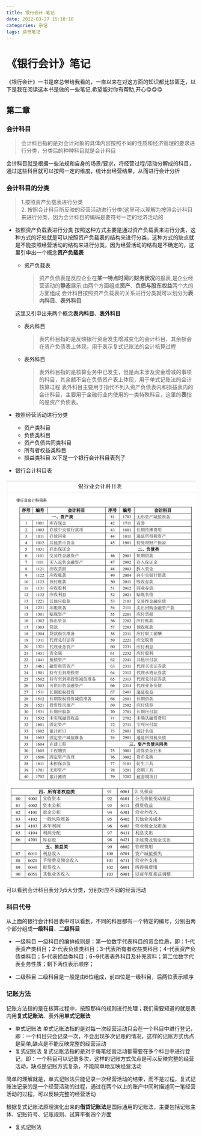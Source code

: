 ```yaml
---
title: 银行会计-笔记
date: 2022-03-27 15:10:10
categories: 杂记
tags: 读书笔记
---
```


# 《银行会计》笔记


《银行会计》一书是席总带给我看的，一直以来在对这方面的知识都比较匮乏，以下是我在阅读这本书是做的一些笔记,希望能对你有帮助,开心😋😋😋


## 第二章

  ### 会计科目

  > 会计科目指的是对会计对象的具体内容按照不同的性质和经济管理的要求进行分类，分类后的种种科目就是会计科目
    
  会计科目就是根据一些法规和自身的场景/要求，将经营过程/活动分解成的科目，通过这些科目就可以按照一定的维度，统计出经营结果，从而进行会计分析
  
  ### 会计科目的分类
  >  1.按照资产负载表进行分类</br>2. 按照会计科目所反映的经营活动进行分类(这里可以理解为按照会计科目来进行分类，因为会计科目的编码是要符号一定的经济活动的

  - 按照资产负载表进行分类
    按照这种方式主要是通过资产负载表来进行分类，这种方式的好处就是可以按照资产负载表的结构来进行分类，这种方式的缺点就是不能按照经营活动的结构来进行分类，因为经营活动的结构是不确定的，这里引申出一个概念<B>资产负载表</B>
    - 资产负载表
      > 资产负债表是反应企业在<B>某一特点时间</B>的<B>财务状况</B>的报表,是企业经营活动的<B>静态</B>展示;由两个方面组成<B>资产</B>、<B>负债与股东权益</B>两个大的方面组成
    会计科目按照资产负载表的关系进行分类就可以划分为<B>表内科目</B>、<B>表外科目</B>
    
    这里又引申出来两个概念<B>表内科目</B>、<B>表外科目</B>
    
    - 表内科目
      > 表内科目指的是反映银行资金发生增减变化的会计科目，其余额会在资产负债表上体现，用于表示复式记账法的会计核算过程
    
    - 表外科目
      > 表外科目指的是核算业务中已发生，但是尚未涉及资金增减的事项的科目，其余额不会在负债资产表上体现，用于单式记账法的会计核算过程
      表外科目主要用于指代不列入资产负债表内和损益表内的会计科目，主要用于金融行业内使用的一类特殊科目，这里的<B>表</B>指的是资产负债表。

  - 按照经营活动进行分类
    - 资产类科目
    - 负债类科目
    - 资产负债共同类科目
    - 所有者权益类科目
    - 损益类科目
    以下是一个银行会计科目表列子

  - 银行会计科目表

  ![](https://github.com/agmtopy/noteBook/blob/master/png/%E9%93%B6%E8%A1%8C%E4%BC%9A%E8%AE%A1%E7%A7%91%E7%9B%AE%E8%A1%A8.jpg?raw=true)
  ![银行会计科目表](https://github.com/agmtopy/noteBook/blob/master/png/%E9%93%B6%E8%A1%8C%E4%BC%9A%E8%AE%A1%E7%A7%91%E7%9B%AE%E8%A1%A81.jpg?raw=true)


可以看到会计科目表分为5大分类，分别对应不同的经营活动

### 科目代号
  从上面的银行会计科目表中可以看到，不同的科目都有一个特定的编号，分别由两个部分组成<B>一级科目</B>、<B>二级科目</B>

  - 一级科目
    一级科目的编排规则是：第一位数字代表科目的资金性质，即：1-代表资产类科目；2-代表负债类科目；3-代表所有者权益类科目；4-代表资产负债类科目；5-代表损益类科目；6~9代表表外科目及补充资料；第二位数字代表业务性质；剩下两位表示顺序；

  - 二级科目
    二级科目是一般是由6位组成，前四位是一级科目，后两位表示顺序


### 记账方法

  记账方法指的是在核算过程中，按照那样的规则进行处理；我们需要知道的就是表内用<B>复式记账法</B>、表外用<B>单式记账法</B>

  - 单式记账法
    单式记账法指的是对每一次经营活动只会在一个科目中进行登记，即：一个科目只会记录一次，不会出现多次记账的情况，这样的记账方式优点是简单,缺点是不能反映完整的经营活动
  - 复式记账法
    复式记账法指的是对于每笔经营活动都需要在多个科目中进行登记，即：一个科目可以记录多次，这样的记账方式优点是可以反映完整的经营活动，缺点是记账方式复杂，不能简单地反映经营活动

  简单的理解就是，单式记账法只能记录一次经营活动的结果，而不是过程，复式记账法记录的是一个经营活动的过程，通过在两个以上的账户中同时描述同一笔经营活动的过程，可以反映完整的经营活动


根据复式记账法原理演化出来的<B>借贷记账法</B>是国际通用的记账法，主要包括记账主体、记账符号、记账规则、试算平衡四个方面

  - 复式记账法




